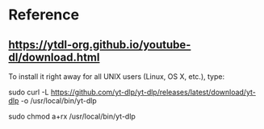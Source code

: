 # Reference
## https://ytdl-org.github.io/youtube-dl/download.html

To install it right away for all UNIX users (Linux, OS X, etc.), type:

sudo curl -L https://github.com/yt-dlp/yt-dlp/releases/latest/download/yt-dlp -o /usr/local/bin/yt-dlp

sudo chmod a+rx /usr/local/bin/yt-dlp